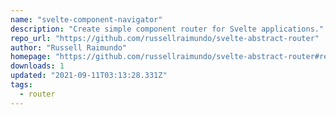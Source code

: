 ```yaml
---
name: "svelte-component-navigator"
description: "Create simple component router for Svelte applications."
repo_url: "https://github.com/russellraimundo/svelte-abstract-router"
author: "Russell Raimundo"
homepage: "https://github.com/russellraimundo/svelte-abstract-router#readme"
downloads: 1
updated: "2021-09-11T03:13:28.331Z"
tags: 
  - router
---
```

